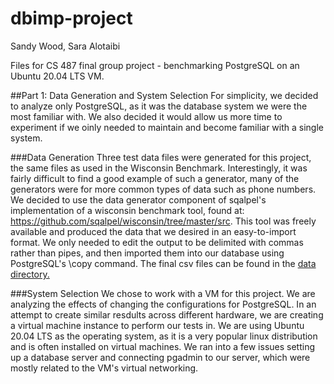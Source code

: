 # dbimp-project
Sandy Wood, Sara Alotaibi

Files for CS 487 final group project - benchmarking PostgreSQL on an Ubuntu 20.04 LTS VM.

##Part 1: Data Generation and System Selection
For simplicity, we decided to analyze only PostgreSQL, as it was the database system we were the most familiar with. We also decided it would allow us more time to experiment if we oinly needed to maintain and become familiar with a single system.

###Data Generation
Three test data files were generated for this project, the same files as used in the Wisconsin Benchmark. Interestingly, it was fairly difficult to find a good example of such a generator, many of the generators were for more common types of data such as phone numbers. We decided to use the data generator component of sqalpel's implementation of a wisconsin benchmark tool, found at: https://github.com/sqalpel/wisconsin/tree/master/src. This tool was freely available and produced the data that we desired in an easy-to-import format. We only needed to edit the output to be delimited with commas rather than pipes, and then imported them into our database using PostgreSQL's \copy command. The final csv files can be found in the [data directory.](https://github.com/sandyaspen/dbimp-project/tree/main/data)

###System Selection
We chose to work with a VM for this project. We are analyzing the effects of changing the configurations for PostgreSQL. In an attempt to create similar resdults across different hardware, we are creating a virtual machine instance to perform our tests in. We are using Ubuntu 20.04 LTS as the operating system, as it is a very popular linux distribution and is often installed on virtual machines. We ran into a few issues setting up a database server and connecting pgadmin to our server, which were mostly related to the VM's virtual networking.